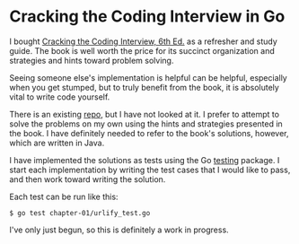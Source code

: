 # Cracking the Coding Interview in Go

I bought [Cracking the Coding Interview, 6th Ed.](http://www.crackingthecodinginterview.com/)
as a refresher and study guide. The book is well worth the price for its succinct organization
and strategies and hints toward problem solving.

Seeing someone else's implementation is helpful can be helpful, especially when you get stumped,
but to truly benefit from the book, it is absolutely vital to write code yourself.

There is an existing [repo](https://github.com/careercup/ctci), but I have not looked at it. I
prefer to attempt to solve the problems on my own using the hints and strategies presented in
the book. I have definitely needed to refer to the book's solutions, however, which are written
in Java.

I have implemented the solutions as tests using the Go [testing](https://golang.org/pkg/testing/)
package. I start each implementation by writing the test cases that I would like to pass, and
then work toward writing the solution.

Each test can be run like this:

    $ go test chapter-01/urlify_test.go


I've only just begun, so this is definitely a work in progress.
